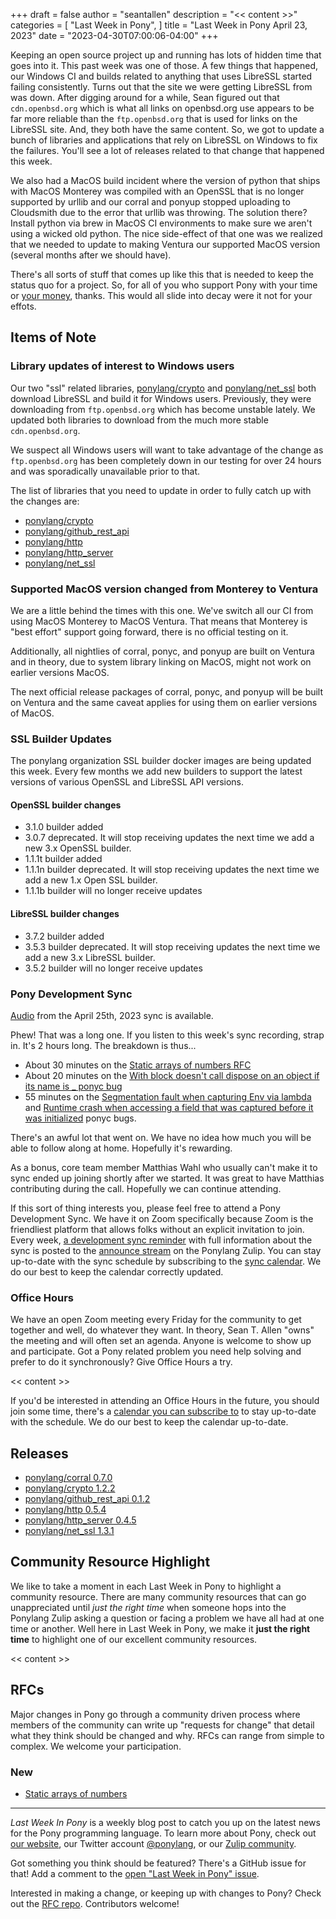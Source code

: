+++
draft = false
author = "seantallen"
description = "<< content >>"
categories = [
    "Last Week in Pony",
]
title = "Last Week in Pony April 23, 2023"
date = "2023-04-30T07:00:06-04:00"
+++

Keeping an open source project up and running has lots of hidden time that goes into it. This past week was one of those. A few things that happened, our Windows CI and builds related to anything that uses LibreSSL started failing consistently. Turns out that the site we were getting LibreSSL from was down. After digging around for a while, Sean figured out that `cdn.openbsd.org` which is what all links on openbsd.org use appears to be far more reliable than the `ftp.openbsd.org` that is used for links on the LibreSSL site. And, they both have the same content. So, we got to update a bunch of libraries and applications that rely on LibreSSL on Windows to fix the failures. You'll see a lot of releases related to that change that happened this week.

We also had a MacOS build incident where the version of python that ships with MacOS Monterey was compiled with an OpenSSL that is no longer supported by urllib and our corral and ponyup stopped uploading to Cloudsmith due to the error that urllib was throwing. The solution there? Install python via brew in MacOS CI environments to make sure we aren't using a wicked old python. The nice side-effect of that one was we realized that we needed to update to making Ventura our supported MacOS version (several months after we should have).

There's all sorts of stuff that comes up like this that is needed to keep the status quo for a project. So, for all of you who support Pony with your time or [your money](https://opencollective.com/ponyc), thanks. This would all slide into decay were it not for your effots.

## Items of Note

### Library updates of interest to Windows users

Our two "ssl" related libraries, [ponylang/crypto](https://github.com/ponylang/crypto) and [ponylang/net_ssl](https://github.com/ponylang/net_ssl) both download LibreSSL and build it for Windows users. Previously, they were downloading from `ftp.openbsd.org` which has become unstable lately. We updated both libraries to download from the much more stable `cdn.openbsd.org`.

We suspect all Windows users will want to take advantage of the change as `ftp.openbsd.org` has been completely down in our testing for over 24 hours and was sporadically unavailable prior to that.

The list of libraries that you need to update in order to fully catch up with the changes are:

- [ponylang/crypto](https://github.com/ponylang/crypto)
- [ponylang/github_rest_api](https://github.com/ponylang/github_rest_api)
- [ponylang/http](https://github.com/ponylang/http)
- [ponylang/http_server](https://github.com/ponylang/http_server)
- [ponylang/net_ssl](https://github.com/ponylang/net_ssl)

### Supported MacOS version changed from Monterey to Ventura

We are a little behind the times with this one. We've switch all our CI from using MacOS Monterey to MacOS Ventura. That means that Monterey is "best effort" support going forward, there is no official testing on it.

Additionally, all nightlies of corral, ponyc, and ponyup are built on Ventura and in theory, due to system library linking on MacOS, might not work on earlier versions MacOS.

The next official release packages of corral, ponyc, and ponyup will be built on Ventura and the same caveat applies for using them on earlier versions of MacOS.

### SSL Builder Updates

The ponylang organization SSL builder docker images are being updated this week. Every few months we add new builders to support the latest versions of various OpenSSL and LibreSSL API versions.

#### OpenSSL builder changes

- 3.1.0 builder added
- 3.0.7 deprecated. It will stop receiving updates the next time we add a new 3.x OpenSSL builder.
- 1.1.1t builder added
- 1.1.1n builder deprecated. It will stop receiving updates the next time we add a new 1.x Open SSL builder.
- 1.1.1b builder will no longer receive updates

#### LibreSSL builder changes

- 3.7.2 builder added
- 3.5.3 builder deprecated. It will stop receiving updates the next time we add a new 3.x LibreSSL builder.
- 3.5.2 builder will no longer receive updates

### Pony Development Sync

[Audio](https://sync-recordings.ponylang.io/r/2023_04_25.m4a) from the April 25th, 2023 sync is available.

Phew! That was a long one. If you listen to this week's sync recording, strap in. It's 2 hours long. The breakdown is thus...

- About 30 minutes on the [Static arrays of numbers RFC](https://github.com/ponylang/rfcs/pull/209)
- About 20 minutes on the [With block doesn't call dispose on an object if its name is _ ponyc bug](https://github.com/ponylang/ponyc/issues/4345)
- 55 minutes on the [Segmentation fault when capturing Env via lambda](https://github.com/ponylang/ponyc/issues/4343) and [Runtime crash when accessing a field that was captured before it was initialized](https://github.com/ponylang/ponyc/issues/4301) ponyc bugs.

There's an awful lot that went on. We have no idea how much you will be able to follow along at home. Hopefully it's rewarding.

As a bonus, core team member Matthias Wahl who usually can't make it to sync ended up joining shortly after we started. It was great to have Matthias contributing during the call. Hopefully we can continue attending.

If this sort of thing interests you, please feel free to attend a Pony Development Sync. We have it on Zoom specifically because Zoom is the friendliest platform that allows folks without an explicit invitation to join. Every week, [a development sync reminder](https://ponylang.zulipchat.com/#narrow/stream/189932-announce/topic/Sync.20Reminder) with full information about the sync is posted to the [announce stream](https://ponylang.zulipchat.com/#narrow/stream/189932-announce) on the Ponylang Zulip. You can stay up-to-date with the sync schedule by subscribing to the [sync calendar](https://calendar.google.com/calendar/ical/59jcru6f50mrpqbm7em4iclnkk%40group.calendar.google.com/public/basic.ics). We do our best to keep the calendar correctly updated.

### Office Hours

We have an open Zoom meeting every Friday for the community to get together and well, do whatever they want. In theory, Sean T. Allen "owns" the meeting and will often set an agenda. Anyone is welcome to show up and participate. Got a Pony related problem you need help solving and prefer to do it synchronously? Give Office Hours a try.

<< content >>

If you'd be interested in attending an Office Hours in the future, you should join some time, there's a [calendar you can subscribe to](https://calendar.google.com/calendar/ical/4465e68ae24131ae00461a40893f2637a2c9ac510e311a44ff78680e2f183ce3%40group.calendar.google.com/public/basic.ics) to stay up-to-date with the schedule. We do our best to keep the calendar up-to-date.

## Releases

- [ponylang/corral 0.7.0](https://github.com/ponylang/corral/releases/tag/0.7.0)
- [ponylang/crypto 1.2.2](https://github.com/ponylang/crypto/releases/tag/1.2.2)
- [ponylang/github_rest_api 0.1.2](https://github.com/ponylang/github_rest_api/releases/tag/0.1.2)
- [ponylang/http 0.5.4](https://github.com/ponylang/http/releases/tag/0.5.4)
- [ponylang/http_server 0.4.5](https://github.com/ponylang/http_server/releases/tag/0.4.5)
- [ponylang/net_ssl 1.3.1](https://github.com/ponylang/net_ssl/releases/tag/1.3.1)

## Community Resource Highlight

We like to take a moment in each Last Week in Pony to highlight a community resource. There are many community resources that can go unappreciated until _just the right time_ when someone hops into the Ponylang Zulip asking a question or facing a problem we have all had at one time or another. Well here in Last Week in Pony, we make it **just the right time** to highlight one of our excellent community resources.

<< content >>

## RFCs

Major changes in Pony go through a community driven process where members of the community can write up "requests for change" that detail what they think should be changed and why. RFCs can range from simple to complex. We welcome your participation.

### New

- [Static arrays of numbers](https://github.com/ponylang/rfcs/pull/209)

---

_Last Week In Pony_ is a weekly blog post to catch you up on the latest news for the Pony programming language. To learn more about Pony, check out [our website](https://ponylang.io), our Twitter account [@ponylang](https://twitter.com/ponylang), or our [Zulip community](https://ponylang.zulipchat.com).

Got something you think should be featured? There's a GitHub issue for that! Add a comment to the [open "Last Week in Pony" issue](https://github.com/ponylang/ponylang.github.io/issues?q=is%3Aissue+is%3Aopen+label%3Alast-week-in-pony).

Interested in making a change, or keeping up with changes to Pony? Check out the [RFC repo](https://github.com/ponylang/rfcs). Contributors welcome!
